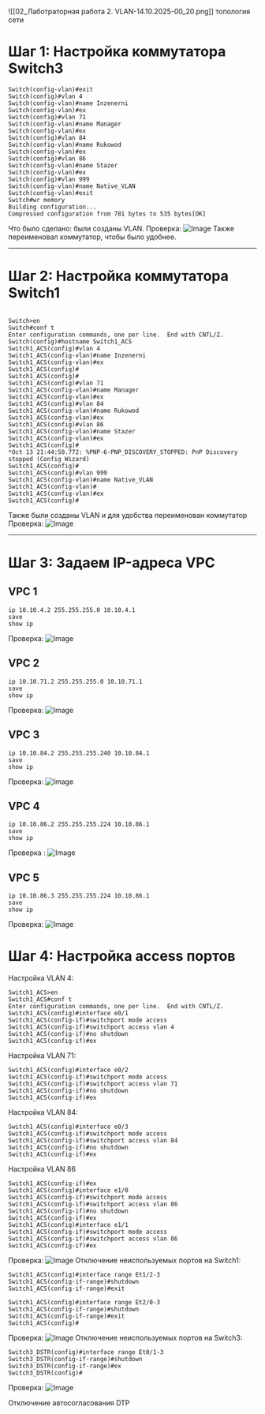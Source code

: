 ![[02_Лаботраторная работа 2. VLAN-14.10.2025-00_20.png]]
топология сети

# Шаг 1: Настройка коммутатора Switch3
```
Switch(config-vlan)#exit
Switch(config)#vlan 4
Switch(config-vlan)#name Inzenerni
Switch(config-vlan)#ex
Switch(config)#vlan 71
Switch(config-vlan)#name Manager
Switch(config-vlan)#ex
Switch(config)#vlan 84
Switch(config-vlan)#name Rukowod
Switch(config-vlan)#ex
Switch(config)#vlan 86
Switch(config-vlan)#name Stazer
Switch(config-vlan)#ex
Switch(config)#vlan 999
Switch(config-vlan)#name Native_VLAN
Switch(config-vlan)#exit
Switch#wr memory
Building configuration...
Compressed configuration from 781 bytes to 535 bytes[OK]
```

Что было сделано: были созданы VLAN. 
Проверка:
![Image](https://github.com/sender2033/testwork-protech-Vafin/blob/main/Image/02_%D0%9B%D0%B0%D0%B1%D0%BE%D1%82%D1%80%D0%B0%D1%82%D0%BE%D1%80%D0%BD%D0%B0%D1%8F%20%D1%80%D0%B0%D0%B1%D0%BE%D1%82%D0%B0%202.%20VLAN-14.10.2025-00_37.png?raw=true)
Также переименовал коммутатор, чтобы было удобнее. 

---
# Шаг 2: Настройка коммутатора Switch1
```

Switch>en
Switch#conf t
Enter configuration commands, one per line.  End with CNTL/Z.
Switch(config)#hostname Switch1_ACS
Switch1_ACS(config)#vlan 4
Switch1_ACS(config-vlan)#name Inzenerni
Switch1_ACS(config-vlan)#ex
Switch1_ACS(config)#
Switch1_ACS(config)#
Switch1_ACS(config)#vlan 71
Switch1_ACS(config-vlan)#name Manager
Switch1_ACS(config-vlan)#ex
Switch1_ACS(config)#vlan 84
Switch1_ACS(config-vlan)#name Rukowod
Switch1_ACS(config-vlan)#ex
Switch1_ACS(config)#vlan 86
Switch1_ACS(config-vlan)#name Stazer
Switch1_ACS(config-vlan)#ex
Switch1_ACS(config)#
*Oct 13 21:44:50.772: %PNP-6-PNP_DISCOVERY_STOPPED: PnP Discovery stopped (Config Wizard)
Switch1_ACS(config)#
Switch1_ACS(config)#vlan 999
Switch1_ACS(config-vlan)#name Native_VLAN
Switch1_ACS(config-vlan)#
Switch1_ACS(config-vlan)#ex
Switch1_ACS(config)#
```
Также были созданы VLAN и для удобства переименован коммутатор 
Проверка:
![Image](https://github.com/sender2033/testwork-protech-Vafin/blob/main/Image/02_%D0%9B%D0%B0%D0%B1%D0%BE%D1%82%D1%80%D0%B0%D1%82%D0%BE%D1%80%D0%BD%D0%B0%D1%8F%20%D1%80%D0%B0%D0%B1%D0%BE%D1%82%D0%B0%202.%20VLAN-14.10.2025-00_47.png?raw=true)

---
# Шаг 3: Задаем IP-адреса VPC
## VPC 1
```VPC_1
ip 10.10.4.2 255.255.255.0 10.10.4.1
save
show ip
```
Проверка:
![Image](https://github.com/sender2033/testwork-protech-Vafin/blob/main/Image/02_%D0%9B%D0%B0%D0%B1%D0%BE%D1%82%D1%80%D0%B0%D1%82%D0%BE%D1%80%D0%BD%D0%B0%D1%8F%20%D1%80%D0%B0%D0%B1%D0%BE%D1%82%D0%B0%202.%20VLAN-14.10.2025-01_05.png?raw=true)
## VPC 2
```VPC_2
ip 10.10.71.2 255.255.255.0 10.10.71.1
save
show ip
```
Проверка: 
![Image](https://github.com/sender2033/testwork-protech-Vafin/blob/main/Image/02_%D0%9B%D0%B0%D0%B1%D0%BE%D1%82%D1%80%D0%B0%D1%82%D0%BE%D1%80%D0%BD%D0%B0%D1%8F%20%D1%80%D0%B0%D0%B1%D0%BE%D1%82%D0%B0%202.%20VLAN-14.10.2025-01_09.png?raw=true)

## VPC 3
```VPC_3
ip 10.10.84.2 255.255.255.240 10.10.84.1
save
show ip
```
Проверка:
![Image](https://github.com/sender2033/testwork-protech-Vafin/blob/main/Image/02_%D0%9B%D0%B0%D0%B1%D0%BE%D1%82%D1%80%D0%B0%D1%82%D0%BE%D1%80%D0%BD%D0%B0%D1%8F%20%D1%80%D0%B0%D0%B1%D0%BE%D1%82%D0%B0%202.%20VLAN-14.10.2025-01_12.png?raw=true)

## VPC 4
```VPC_4
ip 10.10.86.2 255.255.255.224 10.10.86.1
save
show ip
```
Проверка :
![Image](https://github.com/sender2033/testwork-protech-Vafin/blob/main/Image/02_%D0%9B%D0%B0%D0%B1%D0%BE%D1%82%D1%80%D0%B0%D1%82%D0%BE%D1%80%D0%BD%D0%B0%D1%8F%20%D1%80%D0%B0%D0%B1%D0%BE%D1%82%D0%B0%202.%20VLAN-14.10.2025-01_15.png?raw=true)

## VPC 5
```VPC_5
ip 10.10.86.3 255.255.255.224 10.10.86.1
save
show ip
```
Проверка:
![Image](https://github.com/sender2033/testwork-protech-Vafin/blob/main/Image/02_%D0%9B%D0%B0%D0%B1%D0%BE%D1%82%D1%80%D0%B0%D1%82%D0%BE%D1%80%D0%BD%D0%B0%D1%8F%20%D1%80%D0%B0%D0%B1%D0%BE%D1%82%D0%B0%202.%20VLAN-14.10.2025-01_17.png?raw=true)

# Шаг 4: Настройка access портов
Настройка VLAN 4:
```
Switch1_ACS>en
Switch1_ACS#conf t
Enter configuration commands, one per line.  End with CNTL/Z.
Switch1_ACS(config)#interface e0/1
Switch1_ACS(config-if)#switchport mode access
Switch1_ACS(config-if)#switchport access vlan 4
Switch1_ACS(config-if)#no shutdown
Switch1_ACS(config-if)#ex
```

Настройка VLAN 71:
```
Switch1_ACS(config)#interface e0/2
Switch1_ACS(config-if)#switchport mode access
Switch1_ACS(config-if)#switchport access vlan 71
Switch1_ACS(config-if)#no shutdown
Switch1_ACS(config-if)#ex
```

Настройка VLAN 84:
```
Switch1_ACS(config)#interface e0/3
Switch1_ACS(config-if)#switchport mode access
Switch1_ACS(config-if)#switchport access vlan 84
Switch1_ACS(config-if)#no shutdown
Switch1_ACS(config-if)#ex
```

Настройка VLAN 86
```
Switch1_ACS(config-if)#ex
Switch1_ACS(config)#interface e1/0
Switch1_ACS(config-if)#switchport mode access
Switch1_ACS(config-if)#switchport access vlan 86
Switch1_ACS(config-if)#no shutdown
Switch1_ACS(config-if)#ex
Switch1_ACS(config)#interface e1/1
Switch1_ACS(config-if)#switchport mode access
Switch1_ACS(config-if)#switchport access vlan 86
Switch1_ACS(config-if)#ex
```

Проверка:
![Image](https://github.com/sender2033/testwork-protech-Vafin/blob/main/Image/02_%D0%9B%D0%B0%D0%B1%D0%BE%D1%82%D1%80%D0%B0%D1%82%D0%BE%D1%80%D0%BD%D0%B0%D1%8F%20%D1%80%D0%B0%D0%B1%D0%BE%D1%82%D0%B0%202.%20VLAN-14.10.2025-01_30.png?raw=true)
 Отключение неиспользуемых портов на Switch1:
 ```
Switch1_ACS(config)#interface range Et1/2-3
Switch1_ACS(config-if-range)#shutdown
Switch1_ACS(config-if-range)#exit
 
Switch1_ACS(config)#interface range Et2/0-3
Switch1_ACS(config-if-range)#shutdown
Switch1_ACS(config-if-range)#exit
Switch1_ACS(config)#
 ```
 Проверка:
![Image](https://github.com/sender2033/testwork-protech-Vafin/blob/main/Image/02_%D0%9B%D0%B0%D0%B1%D0%BE%D1%82%D1%80%D0%B0%D1%82%D0%BE%D1%80%D0%BD%D0%B0%D1%8F%20%D1%80%D0%B0%D0%B1%D0%BE%D1%82%D0%B0%202.%20VLAN-14.10.2025-01_37.png?raw=true)
 Отключение неиспользуемых портов на Switch3:
 ```
Switch3_DSTR(config)#interface range Et0/1-3
Switch3_DSTR(config-if-range)#shutdown
Switch3_DSTR(config-if-range)#ex
Switch3_DSTR(config)#
 ```
 Проверка: 
 ![Image](https://github.com/sender2033/testwork-protech-Vafin/blob/main/Image/02_%D0%9B%D0%B0%D0%B1%D0%BE%D1%82%D1%80%D0%B0%D1%82%D0%BE%D1%80%D0%BD%D0%B0%D1%8F%20%D1%80%D0%B0%D0%B1%D0%BE%D1%82%D0%B0%202.%20VLAN-14.10.2025-01_42.png?raw=true)

Отключение автосогласования DTP
